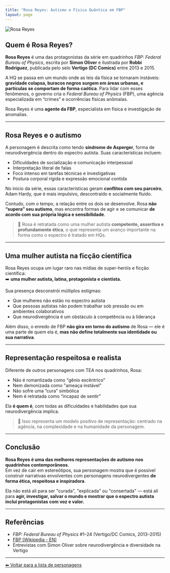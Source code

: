 ```yaml
---
title: "Rosa Reyes: Autismo e Física Quântica em FBP"
layout: page
---
```


![Rosa Reyes](https://itxesco.github.io/assets/figuras/autismo/rosareyes.jpg)

## Quem é Rosa Reyes?

**Rosa Reyes** é uma das protagonistas da série em quadrinhos *FBP: Federal Bureau of Physics*, escrita por **Simon Oliver** e ilustrada por **Robbi Rodriguez**, publicada pelo selo **Vertigo (DC Comics)** entre 2013 e 2015.

A HQ se passa em um mundo onde as leis da física se tornaram instáveis: **gravidade colapsa, buracos negros surgem em áreas urbanas, e partículas se comportam de forma caótica**. Para lidar com esses fenômenos, o governo cria o *Federal Bureau of Physics* (FBP), uma agência especializada em “crimes” e ocorrências físicas anômalas.

Rosa Reyes é uma **agente da FBP**, especialista em física e investigação de anomalias.

---

## Rosa Reyes e o autismo

A personagem é descrita como tendo **síndrome de Asperger**, forma de neurodivergência dentro do espectro autista. Suas características incluem:

- Dificuldades de socialização e comunicação interpessoal  
- Interpretação literal de falas  
- Foco intenso em tarefas técnicas e investigativas  
- Postura corporal rígida e expressão emocional contida

No início da série, essas características geram **conflitos com seu parceiro**, Adam Hardy, que é mais impulsivo, descontraído e socialmente fluido.

Contudo, com o tempo, a relação entre os dois se desenvolve. Rosa **não “supera” seu autismo**, mas encontra formas de agir e se comunicar **de acordo com sua própria lógica e sensibilidade**.

> 🔬 Rosa é retratada como uma mulher autista **competente, assertiva e profundamente ética**, o que representa um avanço importante na forma como o espectro é tratado em HQs.

---

## Uma mulher autista na ficção científica

Rosa Reyes ocupa um lugar raro nas mídias de super-heróis e ficção científica:  
➡️ **uma mulher autista, latina, protagonista e cientista.**

Sua presença desconstrói múltiplos estigmas:

- Que mulheres não estão no espectro autista  
- Que pessoas autistas não podem trabalhar sob pressão ou em ambientes colaborativos  
- Que neurodivergência é um obstáculo à competência ou à liderança

Além disso, o enredo de FBP **não gira em torno do autismo** de Rosa — ele é uma parte de quem ela é, **mas não define totalmente sua identidade ou sua narrativa**.

---

## Representação respeitosa e realista

Diferente de outros personagens com TEA nos quadrinhos, Rosa:

- Não é romantizada como "gênio excêntrico"  
- Nem demonizada como "ameaça instável"  
- Não sofre uma “cura” simbólica  
- Nem é retratada como “incapaz de sentir”

Ela **é quem é**, com todas as dificuldades e habilidades que sua neurodivergência implica.

> 🌟 Isso representa um modelo positivo de representação: centrado na agência, na complexidade e na humanidade da personagem.

---

## Conclusão

**Rosa Reyes é uma das melhores representações de autismo nos quadrinhos contemporâneos**.  
Em vez de cair em estereótipos, sua personagem mostra que é possível construir narrativas envolventes com personagens neurodivergentes **de forma ética, respeitosa e inspiradora**.

Ela não está ali para ser "curada", "explicada" ou "consertada" — está ali para **agir, investigar, salvar o mundo e mostrar que o espectro autista inclui protagonistas com voz e valor.**

---

## Referências

- *FBP: Federal Bureau of Physics* #1–24 (Vertigo/DC Comics, 2013–2015)  
- [FBP (Wikipedia - EN)](https://en.wikipedia.org/wiki/FBP:_Federal_Bureau_of_Physics)  
- Entrevistas com Simon Oliver sobre neurodivergência e diversidade na Vertigo

---

[⬅ Voltar para a lista de personagens](/pages/autismo/superherois.html)
